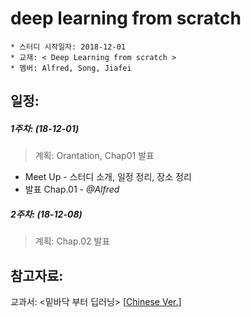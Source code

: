 # deep learning from scratch
	* 스터디 시작일자: 2018-12-01
	* 교재: < Deep Learning from scratch >
	* 멤버: Alfred, Song, Jiafei 
	
## 일정:

##### 1주차:  (18-12-01)
> 계획: Orantation, Chap01 발표

- Meet Up - 스터디 소개, 일정 정리, 장소 정리
- 발표 Chap.01  - *@Alfred*

##### 2주차: (18-12-08)
> 계획: Chap.02 발표

## 참고자료:

교과서: <밑바닥 부터 딥러닝> [[Chinese Ver.](/files/book_from_scratch_.pdf)]